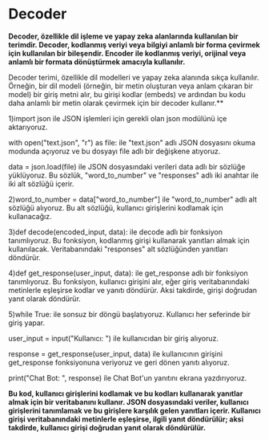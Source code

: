 # Decoder
**Decoder, özellikle dil işleme ve yapay zeka alanlarında kullanılan bir terimdir. Decoder, kodlanmış veriyi veya bilgiyi anlamlı bir forma çevirmek için kullanılan bir bileşendir. Encoder ile kodlanmış veriyi, orijinal veya anlamlı bir formata dönüştürmek amacıyla kullanılır.**

Decoder terimi, özellikle dil modelleri ve yapay zeka alanında sıkça kullanılır. Örneğin, bir dil modeli (örneğin, bir metin oluşturan veya anlam çıkaran bir model) bir giriş metni alır, bu girişi kodlar (embeds) ve ardından bu kodu daha anlamlı bir metin olarak çevirmek için bir decoder kullanır.**


1)import json ile JSON işlemleri için gerekli olan json modülünü içe aktarıyoruz.

with open("text.json", "r") as file: ile "text.json" adlı JSON dosyasını okuma modunda açıyoruz ve bu dosyayı file adlı bir değişkene atıyoruz.

data = json.load(file) ile JSON dosyasındaki verileri data adlı bir sözlüğe yüklüyoruz. Bu sözlük, "word_to_number" ve "responses" adlı iki anahtar ile iki alt sözlüğü içerir.

2)word_to_number = data["word_to_number"] ile "word_to_number" adlı alt sözlüğü alıyoruz. Bu alt sözlüğü, kullanıcı girişlerini kodlamak için kullanacağız.

3)def decode(encoded_input, data): ile decode adlı bir fonksiyon tanımlıyoruz. Bu fonksiyon, kodlanmış girişi kullanarak yanıtları almak için kullanılacak. Veritabanındaki "responses" alt sözlüğünden yanıtları döndürür.

4)def get_response(user_input, data): ile get_response adlı bir fonksiyon tanımlıyoruz. Bu fonksiyon, kullanıcı girişini alır, eğer giriş veritabanındaki metinlerle eşleşirse kodlar ve yanıtı döndürür. Aksi takdirde, girişi doğrudan yanıt olarak döndürür.

5)while True: ile sonsuz bir döngü başlatıyoruz. Kullanıcı her seferinde bir giriş yapar.

user_input = input("Kullanıcı: ") ile kullanıcıdan bir giriş alıyoruz.

response = get_response(user_input, data) ile kullanıcının girişini get_response fonksiyonuna veriyoruz ve geri dönen yanıtı alıyoruz.

print("Chat Bot: ", response) ile Chat Bot'un yanıtını ekrana yazdırıyoruz.

**Bu kod, kullanıcı girişlerini kodlamak ve bu kodları kullanarak yanıtlar almak için bir veritabanını kullanır. JSON dosyasındaki veriler, kullanıcı girişlerini tanımlamak ve bu girişlere karşılık gelen yanıtları içerir. Kullanıcı girişi veritabanındaki metinlerle eşleşirse, ilgili yanıt döndürülür; aksi takdirde, kullanıcı girişi doğrudan yanıt olarak döndürülür.**
